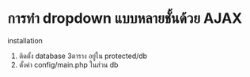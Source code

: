 การทำ dropdown แบบหลายชั้นด้วย AJAX
=======

installation<br>
1) ติดตั้ง database 3ตาราง   อยู่ใน protected/db <br>
2) ตั้งค่า config/main.php ในส่วน db
